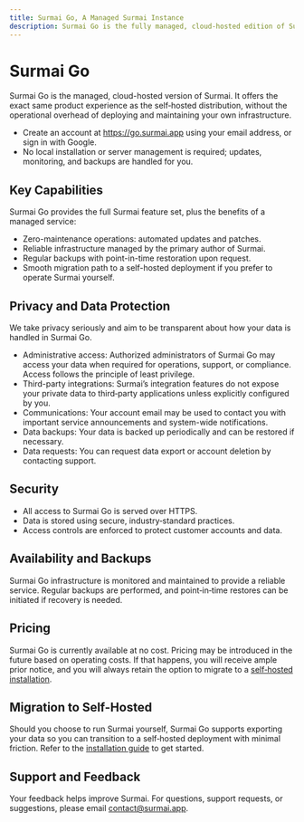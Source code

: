 ```yaml
---
title: Surmai Go, A Managed Surmai Instance
description: Surmai Go is the fully managed, cloud-hosted edition of Surmai, operated by the primary author.
---
```


# Surmai Go

Surmai Go is the managed, cloud-hosted version of Surmai. It offers the exact same product experience as the self‑hosted
distribution, without the operational overhead of deploying and maintaining your own infrastructure.

- Create an account at https://go.surmai.app using your email address, or sign in with Google.
- No local installation or server management is required; updates, monitoring, and backups are handled for you.

## Key Capabilities

Surmai Go provides the full Surmai feature set, plus the benefits of a managed service:

- Zero-maintenance operations: automated updates and patches.
- Reliable infrastructure managed by the primary author of Surmai.
- Regular backups with point-in-time restoration upon request.
- Smooth migration path to a self-hosted deployment if you prefer to operate Surmai yourself.

## Privacy and Data Protection

We take privacy seriously and aim to be transparent about how your data is handled in Surmai Go.

- Administrative access: Authorized administrators of Surmai Go may access your data when required for operations,
  support, or compliance. Access follows the principle of least privilege.
- Third-party integrations: Surmai’s integration features do not expose your private data to third‑party applications
  unless explicitly configured by you.
- Communications: Your account email may be used to contact you with important service announcements and system-wide
  notifications.
- Data backups: Your data is backed up periodically and can be restored if necessary.
- Data requests: You can request data export or account deletion by contacting support.


## Security

- All access to Surmai Go is served over HTTPS.
- Data is stored using secure, industry‑standard practices.
- Access controls are enforced to protect customer accounts and data.

## Availability and Backups

Surmai Go infrastructure is monitored and maintained to provide a reliable service. Regular backups are performed, and
point‑in‑time restores can be initiated if recovery is needed.

## Pricing

Surmai Go is currently available at no cost. Pricing may be introduced in the future based on operating costs. If that
happens, you will receive ample prior notice, and you will always retain the option to migrate to
a [self‑hosted installation](/documentation/installation).

## Migration to Self-Hosted

Should you choose to run Surmai yourself, Surmai Go supports exporting your data so you can transition to a self‑hosted
deployment with minimal friction. Refer to the [installation guide](/documentation/installation) to get started.

## Support and Feedback

Your feedback helps improve Surmai. For questions, support requests, or suggestions, please email contact@surmai.app.